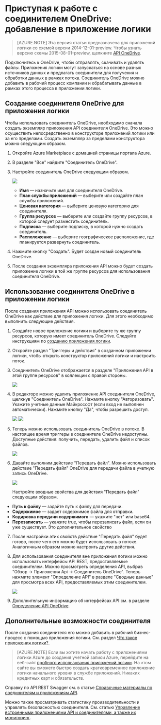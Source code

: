 <properties
	pageTitle="Использование соединителя OneDrive в приложениях логики | Служба приложений Microsoft Azure"
	description="Как создать и настроить соединитель OneDrive или приложение API и использовать его в приложении логики в службе приложений Azure"
	authors="rajeshramabathiran"
	manager="erikre"
	editor=""
	services="app-service\logic"
	documentationCenter=""/>

<tags
	ms.service="app-service-logic"
	ms.workload="integration"
	ms.tgt_pltfrm="na"
	ms.devlang="na"
	ms.topic="article"
	ms.date="03/16/2016"
	ms.author="rajram"/>

# Приступая к работе с соединителем OneDrive: добавление в приложение логики
>[AZURE.NOTE] Эта версия статьи предназначена для приложений логики со схемой версии 2014-12-01-preview. Чтобы узнать версию схемы 2015-08-01-preview, щелкните [API OneDrive](../connectors/connectors-create-api-onedrive.md).

Подключитесь к OneDrive, чтобы отправлять, скачивать и удалять файлы. Приложения логики могут запускаться на основе разных источников данных и предлагать соединители для получения и обработки данных в рамках потока. Соединитель OneDrive можно добавить в рабочий процесс компании и обрабатывать данные в рамках этого процесса в приложении логики.

## Создание соединителя OneDrive для приложения логики ##
Чтобы использовать соединитель OneDrive, необходимо сначала создать экземпляр приложения API соединителя OneDrive. Это можно осуществить непосредственно в конструкторе приложений логики или за его пределами. Создать экземпляр за пределами конструктора можно следующим образом.

1.	Откройте Azure Marketplace с домашней страницы портала Azure.
2.	В разделе "Все" найдите "Соединитель OneDrive".
3.	Настройте соединитель OneDrive следующим образом.

	![][1]
	- **Имя** — назначьте имя для соединителя OneDrive.
	- **План службы приложений** — выберите или создайте план службы приложений.
	- **Ценовая категория** — выберите ценовую категорию для соединителя.
	- **Группа ресурсов** — выберите или создайте группу ресурсов, в которой следует разместить соединитель.
	- **Подписка** — выберите подписку, в которой нужно создать соединитель.
	- **Расположение** — выберите географическое расположение, где планируется развернуть соединитель.

4. Нажмите кнопку "Создать". Будет создан новый соединитель OneDrive.
5. После создания экземпляра приложения API можно будет создать приложение логики в той же группе ресурсов для использования соединителя OneDrive.

## Использование соединителя OneDrive в приложении логики ##
После создания приложения API можно использовать соединитель OneDrive как действие для приложения логики. Для этого необходимо выполнить следующие действия.

1.	Создайте новое приложение логики и выберите ту же группу ресурсов, которую имеет соединитель OneDrive. Следуйте инструкциям по [созданию приложения логики].

2.	Откройте раздел "Триггеры и действия" в созданном приложении логики, чтобы открыть конструктор приложений логики и настроить поток.

3.	Соединитель OneDrive отображается в разделе "Приложения API в этой группе ресурсов" в коллекции с правой стороны.

	![][2]
4.	В редакторе можно удалить приложение API соединителя OneDrive, щелкнув "Соединитель OneDrive". Нажмите кнопку "Авторизовать". Укажите учетные данные Майкрософт (если вход не выполнен автоматически). Нажмите кнопку "Да", чтобы разрешить доступ.

	![][3] 
	![][4]

5.	Теперь можно использовать соединитель OneDrive в потоке. В настоящее время триггеры в соединителе OneDrive недоступны. Доступные действия: получить, передать, удалить файл и список файлов.

	![][5]

6.	Давайте выполним действие "Передать файл". Можно использовать действие "Передать файл" OneDrive для передачи файла в учетную запись OneDrive.

	![][6]

	Настройте входные свойства для действия "Передать файл" следующим образом.

 - **Путь к файлу** — задайте путь к файлу для передачи.
 - **Содержимое** — задает содержимое файла для отправки.
 - **Кодировка передачи содержимого** — укажите "нет" или base64.
 - **Перезаписать** — укажите true, чтобы перезаписать файл, если он уже существует. Это дополнительное свойство

7. После настройки этих свойств действие "Передать файл" будет готово, после чего его можно будет использовать в потоке. Аналогичным образом можно настроить другие действия.

8. Для использования соединителя вне приложения логики можно использовать интерфейсы API REST, предоставляемые соединителем. Можно просмотреть определения API, выбрав "Обзор -> Приложения Api -> Соединитель OneDrive". Теперь нажмите элемент "Определение API" в разделе "Сводные данные" для просмотра всех API, предоставляемых этим соединителем.

	![][7]

9. Дополнительную информацию об интерфейсах API см. в разделе [Определение API OneDrive].

## Дополнительные возможности соединителя
После создания соединителя его можно добавить в рабочий бизнес-процесс с помощью приложения логики. См. раздел [Что такое приложения логики?](app-service-logic-what-are-logic-apps.md).

>[AZURE.NOTE] Если вы хотите начать работу с приложениями логики Azure до создания учетной записи Azure, перейдите на веб-сайт [пробного использования приложений логики](https://tryappservice.azure.com/?appservice=logic). На этом сайте вы сможете быстро создать кратковременное приложение логики начального уровня в службе приложений. Никаких кредитных карт и обязательств.

Справку по API REST Swagger см. в статье [Справочные материалы по соединителям и приложениям API](http://go.microsoft.com/fwlink/p/?LinkId=529766).

Можно также просматривать статистику производительности и управлять безопасностью соединителя. См. статью [Управление встроенными приложениями API и соединителями, а также их мониторинг](app-service-logic-monitor-your-connectors.md).

<!-- Image reference -->
[1]: ./media/app-service-logic-connector-onedrive/img1.PNG
[2]: ./media/app-service-logic-connector-onedrive/img2.PNG
[3]: ./media/app-service-logic-connector-onedrive/img3.PNG
[4]: ./media/app-service-logic-connector-onedrive/img4.PNG
[5]: ./media/app-service-logic-connector-onedrive/img5.PNG
[6]: ./media/app-service-logic-connector-onedrive/img6.PNG
[7]: ./media/app-service-logic-connector-onedrive/img7.PNG

<!-- Links -->
[созданию приложения логики]: app-service-logic-create-a-logic-app.md
[Определение API OneDrive]: https://msdn.microsoft.com/library/dn974227.aspx

<!---HONumber=AcomDC_0323_2016-->